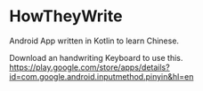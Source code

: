 # HowTheyWrite

Android App written in Kotlin to learn Chinese.

Download an handwriting Keyboard to use this.
https://play.google.com/store/apps/details?id=com.google.android.inputmethod.pinyin&hl=en

